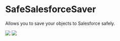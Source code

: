 # SafeSalesforceSaver
Allows you to save your objects to Salesforce safely.


![](https://img.shields.io/github/v/release/comsave/SafeSalesforceSaverBundle)
![](https://img.shields.io/travis/comsave/SafeSalesforceSaverBundle)
